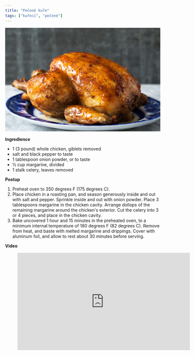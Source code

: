 ```yaml
---
title: "Pečené kuře"
tags: ["kuřecí", "pečené"]
---
```


![Pečené kuře](./images/kure.jpg)

**Ingredience**

- 1 (3 pound) whole chicken, giblets removed
- salt and black pepper to taste
- 1 tablespoon onion powder, or to taste
- ½ cup margarine, divided
- 1 stalk celery, leaves removed

**Postup**

1. Preheat oven to 350 degrees F (175 degrees C).
2. Place chicken in a roasting pan, and season generously inside and out with salt and pepper. Sprinkle inside and out with onion powder. Place 3 tablespoons margarine in the chicken cavity. Arrange dollops of the remaining margarine around the chicken's exterior. Cut the celery into 3 or 4 pieces, and place in the chicken cavity.
3. Bake uncovered 1 hour and 15 minutes in the preheated oven, to a minimum internal temperature of 180 degrees F (82 degrees C). Remove from heat, and baste with melted margarine and drippings. Cover with aluminum foil, and allow to rest about 30 minutes before serving.

**Video**

<figure class="video_container">
  <iframe width="560" height="315" src="https://www.youtube.com/embed/OETLkPgt_pw" frameborder="0" allow="accelerometer; autoplay; encrypted-media; gyroscope; picture-in-picture" allowfullscreen></iframe>
</figure>
